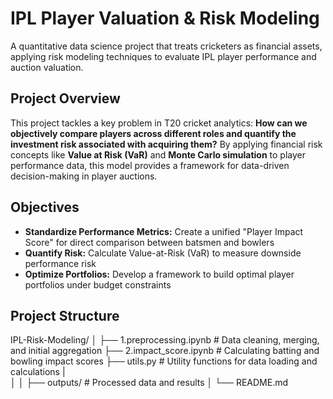 # IPL Player Valuation & Risk Modeling

A quantitative data science project that treats cricketers as financial assets, applying risk modeling techniques to evaluate IPL player performance and auction valuation.

## Project Overview

This project tackles a key problem in T20 cricket analytics: **How can we objectively compare players across different roles and quantify the investment risk associated with acquiring them?** By applying financial risk concepts like **Value at Risk (VaR)** and **Monte Carlo simulation** to player performance data, this model provides a framework for data-driven decision-making in player auctions.

## Objectives

- **Standardize Performance Metrics:** Create a unified "Player Impact Score" for direct comparison between batsmen and bowlers
- **Quantify Risk:** Calculate Value-at-Risk (VaR) to measure downside performance risk
- **Optimize Portfolios:** Develop a framework to build optimal player portfolios under budget constraints

## Project Structure

IPL-Risk-Modeling/
│
├── 1.preprocessing.ipynb          # Data cleaning, merging, and initial aggregation
├── 2.impact_score.ipynb           # Calculating batting and bowling impact scores
├── utils.py                       # Utility functions for data loading and calculations
|         
│
│
├── outputs/                       # Processed data and results
│
└── README.md
